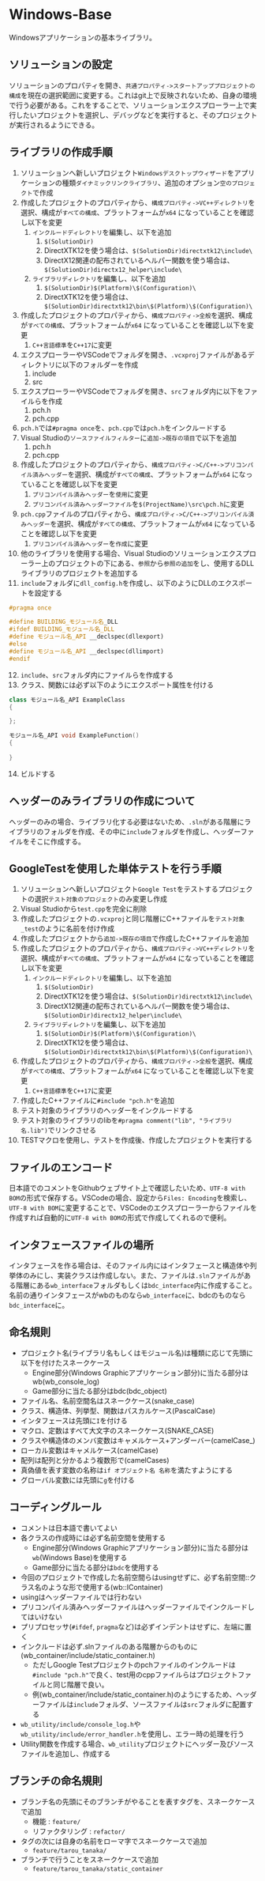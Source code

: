 ﻿# Windows-Base
Windowsアプリケーションの基本ライブラリ。

## ソリューションの設定
ソリューションのプロパティを開き、`共通プロパティ->スタートアッププロジェクトの構成`を現在の選択範囲に変更する。これはgit上で反映されないため、自身の環境で行う必要がある。これをすることで、ソリューションエクスプローラー上で実行したいプロジェクトを選択し、デバッグなどを実行すると、そのプロジェクトが実行されるようにできる。

## ライブラリの作成手順
1. ソリューションへ新しいプロジェクト`Windowsデスクトップウィザード`をアプリケーションの種類`ダイナミックリンクライブラリ`、追加のオプション`空のプロジェクト`で作成
2. 作成したプロジェクトのプロパティから、`構成プロパティ->VC++ディレクトリ`を選択、構成が`すべての構成`、プラットフォームが`x64` になっていることを確認し以下を変更
   1. `インクルードディレクトリ`を編集し、以下を追加
      1. `$(SolutionDir)`
      2. DirectXTK12を使う場合は、`$(SolutionDir)directxtk12\include\`
      3. DirectX12関連の配布されているヘルパー関数を使う場合は、`$(SolutionDir)directx12_helper\include\`
   2. `ライブラリディレクトリ`を編集し、以下を追加
      1. `$(SolutionDir)$(Platform)\$(Configuration)\`
      2. DirectXTK12を使う場合は、`$(SolutionDir)directxtk12\bin\$(Platform)\$(Configuration)\`
3. 作成したプロジェクトのプロパティから、`構成プロパティ->全般`を選択、構成が`すべての構成`、プラットフォームが`x64` になっていることを確認し以下を変更
   1. `C++言語標準`を`C++17`に変更
4. エクスプローラーやVSCodeでフォルダを開き、`.vcxproj`ファイルがあるディレクトリに以下のフォルダーを作成
   1. include
   2. src
5. エクスプローラーやVSCodeでフォルダを開き、`src`フォルダ内に以下をファイルらを作成
   1. pch.h
   2. pch.cpp
6. `pch.h`では`#pragma once`を、`pch.cpp`では`pch.h`をインクルードする
7. Visual Studioの`ソースファイルフィルター`に`追加->既存の項目`で以下を追加
   1. pch.h
   2. pch.cpp
8. 作成したプロジェクトのプロパティから、`構成プロパティ->C/C++->プリコンパイル済みヘッダー`を選択、構成が`すべての構成`、プラットフォームが`x64` になっていることを確認し以下を変更
   1. `プリコンパイル済みヘッダー`を`使用`に変更
   2. `プリコンパイル済みヘッダーファイル`を`$(ProjectName)\src\pch.h`に変更
9.  `pch.cpp`ファイルのプロパティから、`構成プロパティ->C/C++->プリコンパイル済みヘッダー`を選択、構成が`すべての構成`、プラットフォームが`x64` になっていることを確認し以下を変更
    1.  `プリコンパイル済みヘッダー`を`作成`に変更
10. 他のライブラリを使用する場合、Visual Studioのソリューションエクスプローラー上のプロジェクトの下にある、`参照`から`参照の追加`をし、使用するDLLライブラリのプロジェクトを追加する
11. `include`フォルダに`dll_config.h`を作成し、以下のようにDLLのエクスポートを設定する
```C++
#pragma once

#define BUILDING_モジュール名_DLL
#ifdef BUILDING_モジュール名_DLL
#define モジュール名_API __declspec(dllexport)
#else
#define モジュール名_API __declspec(dllimport)
#endif
```
12. `include`、`src`フォルダ内にファイルらを作成する
13. クラス、関数には必ず以下のようにエクスポート属性を付ける
```C++
class モジュール名_API ExampleClass
{

};

モジュール名_API void ExampleFunction()
{
    
}
```
14. ビルドする

## ヘッダーのみライブラリの作成について
ヘッダーのみの場合、ライブラリ化する必要はないため、`.sln`がある階層にライブラリのフォルダを作成、その中に`include`フォルダを作成し、ヘッダーファイルをそこに作成する。

## GoogleTestを使用した単体テストを行う手順
1. ソリューションへ新しいプロジェクト`Google Test`をテストするプロジェクトの選択`テスト対象のプロジェクト`のみ変更し作成
2. Visual Studioから`test.cpp`を完全に削除
3. 作成したプロジェクトの`.vcxproj`と同じ階層にC++ファイルを`テスト対象_test`のように名前を付け作成
4. 作成したプロジェクトから`追加->既存の項目`で作成したC++ファイルを追加
5. 作成したプロジェクトのプロパティから、`構成プロパティ->VC++ディレクトリ`を選択、構成が`すべての構成`、プラットフォームが`x64` になっていることを確認し以下を変更
   1. `インクルードディレクトリ`を編集し、以下を追加
      1. `$(SolutionDir)`
      2. DirectXTK12を使う場合は、`$(SolutionDir)directxtk12\include\`
      3. DirectX12関連の配布されているヘルパー関数を使う場合は、`$(SolutionDir)directx12_helper\include\`
   2. `ライブラリディレクトリ`を編集し、以下を追加
      1. `$(SolutionDir)$(Platform)\$(Configuration)\`
      2. DirectXTK12を使う場合は、`$(SolutionDir)directxtk12\bin\$(Platform)\$(Configuration)\`
6. 作成したプロジェクトのプロパティから、`構成プロパティ->全般`を選択、構成が`すべての構成`、プラットフォームが`x64` になっていることを確認し以下を変更
   1. `C++言語標準`を`C++17`に変更
7. 作成したC++ファイルに`#include "pch.h"`を追加
8. テスト対象のライブラリのヘッダーをインクルードする
9. テスト対象のライブラリのlibを`#pragma comment("lib", "ライブラリ名.lib")`でリンクさせる
10. TESTマクロを使用し、テストを作成後、作成したプロジェクトを実行する

## ファイルのエンコード
日本語でのコメントをGithubウェブサイト上で確認したいため、`UTF-8 with BOM`の形式で保存する。VSCodeの場合、設定から`Files: Encoding`を検索し、`UTF-8 with BOM`に変更することで、VSCodeのエクスプローラーからファイルを作成すれば自動的に`UTF-8 with BOM`の形式で作成してくれるので便利。

## インタフェースファイルの場所
インタフェースを作る場合は、そのファイル内にはインタフェースと構造体や列挙体のみにし、実装クラスは作成しない。また、ファイルは`.sln`ファイルがある階層にある`wb_interface`フォルダもしくは`bdc_interface`内に作成すること。名前の通りインタフェースがwbのものなら`wb_interface`に、bdcのものなら`bdc_interface`に。

## 命名規則
- プロジェクト名(ライブラリ名もしくはモジュール名)は種類に応じて先頭に以下を付けたスネークケース
  - Engine部分(Windows Graphicアプリケーション部分)に当たる部分はwb(wb_console_log)
  - Game部分に当たる部分はbdc(bdc_object)
- ファイル名、名前空間名はスネークケース(snake_case)
- クラス、構造体、列挙型、関数はパスカルケース(PascalCase)
- インタフェースは先頭に`I`を付ける
- マクロ、定数はすべて大文字のスネークケース(SNAKE_CASE)
- クラスや構造体のメンバ変数はキャメルケース+アンダーバー(camelCase_)
- ローカル変数はキャメルケース(camelCase)
- 配列は配列と分かるよう複数形で(camelCases)
- 真偽値を表す変数の名称は`if オブジェクト名 名称`を満たすようにする
- グローバル変数には先頭に`g`を付ける

## コーディングルール
- コメントは日本語で書いてよい
- 各クラスの作成時には必ず名前空間を使用する
  - Engine部分(Windows Graphicアプリケーション部分)に当たる部分は`wb`(Windows Base)を使用する
  - Game部分に当たる部分は`bdc`を使用する
- 今回のプロジェクトで作成した名前空間らはusingせずに、必ず名前空間::クラス名のような形で使用する(wb::IContainer)
- usingはヘッダーファイルでは行わない
- プリコンパイル済みヘッダーファイルはヘッダーファイルでインクルードしてはいけない
- プリプロセッサ(`#ifdef`, `pragma`など)は必ずインデントはせずに、左端に置く
- インクルードは必ず.slnファイルのある階層からのものに(wb_container/include/static_container.h)
  - ただしGoogle Testプロジェクトのpchファイルのインクルードは`#include "pch.h"`で良く、test用のcppファイルらはプロジェクトファイルと同じ階層で良い。
  - 例(wb_container/include/static_container.h)のようにするため、ヘッダーファイルは`include`フォルダ、ソースファイルは`src`フォルダに配置する
- `wb_utility/include/console_log.h`や`wb_utility/include/error_handler.h`を使用し、エラー時の処理を行う
- Utility関数を作成する場合、`wb_utility`プロジェクトにヘッダー及びソースファイルを追加し、作成する

## ブランチの命名規則
- ブランチ名の先頭にそのブランチがやることを表すタグを、スネークケースで追加
  - 機能 : `feature/`
  - リファクタリング : `refactor/`
- タグの次には自身の名前をローマ字でスネークケースで追加
  - `feature/tarou_tanaka/`
- ブランチで行うことをスネークケースで追加
  - `feature/tarou_tanaka/static_container`
